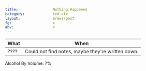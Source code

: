 ```yaml
---
title:                Nothing Happened
category:             red-ale
layout:               brews/post
fg:                   x
abv:                  x
---
```


What|When
----|----
????|Could not find notes, maybe they're written down.

Alcohol By Volume: ?%
